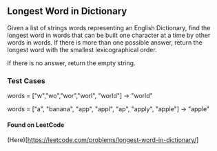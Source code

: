 ## Longest Word in Dictionary
Given a list of strings words representing an English Dictionary, find the longest word in words that can be built one character at a time by other words in words. If there is more than one possible answer, return the longest word with the smallest lexicographical order.

If there is no answer, return the empty string.

### Test Cases

words = ["w","wo","wor","worl", "world"] -> "world"

words = ["a", "banana", "app", "appl", "ap", "apply", "apple"] -> "apple"

#### Found on LeetCode
(Here)[https://leetcode.com/problems/longest-word-in-dictionary/]